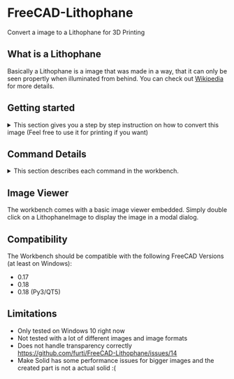 # FreeCAD-Lithophane

Convert a image to a Lithophane for 3D Printing

## What is a Lithophane
Basically a Lithophane is a image that was made in a way, that it can only be seen propertly when illuminated from behind. You can check out [Wikipedia](https://en.wikipedia.org/wiki/Lithophane) for more details.

## Getting started
<details>
    <summary>
    This section gives you a step by step instruction on how to convert this image (Feel free to use it for printing if you want)
    </summary>

![Windmill](./Resources/Documentation/Windmill.JPG)

to this awesome Lithophane

![Windmill printed](./Resources/Documentation/windmill_printed.jpg)

1. If not installed already go to [https://www.freecadweb.org/](https://www.freecadweb.org/) and grab yourself a fresh copy of FreeCAD and install it.
    - FreeCAD is a AWESOME free 3D CAD parametric modeling application.
    - Don't worry. You don't need to know much about 3D modelling to get a nice looking Lithophane out of this tool.

2. Install the Lithophane Workbench. The workbench is not in the addon manager right now. So you have to download the ZIP file from this repository and place it in your Mod folder. See [How to install additional workbenches](https://www.freecadweb.org/wiki/How_to_install_additional_workbenches) for further details.

3. Switch to the Lithophane workbench in FreeCAD
    - ![Workbench Selection](./Resources/Documentation/workbench_selection.png)

4. Click the "Import Image" button 
    - ![Import Image](./Resources/Icons/ImportImage.svg)
    - A file selector will be shown. Select the image and click "Open"
    - Depending on the image and your machine, it might take a while for the import to finish. On my 8 years old Intel i7-2670QM it takes about 8 seconds to import the windmill image (814x1000 pixels)
    - **FreeCAD might be unresponsive during the import**

5. Switch to the TreeView and select the imported image
    - ![Select Image](./Resources/Documentation/tree_view_image_selected.png)

6. Click the "Create Box" button
    - ![Import Image](./Resources/Icons/CreateBox.svg)
    - Depending on the image and your machine it might take a while to compute the geometry. On my machine the testimage needed about 2 Seconds to compute.
    - **FreeCAD might be unresponsive during the import**

7. Now you should see the image in the TreeView and the Viewport. You can pan and zoom to look on the image from different sides.
    - See [Mouse Model](https://www.freecadweb.org/wiki/Mouse_Model) for more informations on how to navigate in FreeCADs 3D View

8. Select the generated mesh in the TreeView and click on `File -> Export`. Choose `STL Mesh` (Or anything your slicer software could handle) as file format and save the file somwhere on your machine.
    - ![Select Image](./Resources/Documentation/tree_view_mesh.png)

9. Fire Up your slicer (e.g. Cura) and load the exported file. Adapt the settings according to your 3D Printer and save the gcode. Load the gcode in your printer and let it print. This might take some hours to finish.

10. Have fun with your nice Lithophane image :)
</details>

## Command Details

<details>
<summary>
This section describes each command in the workbench.
</summary>

### Import Image
![Import Image](./Resources/Icons/ImportImage.svg)

The command imports a new Image into the document. Therefor a Dialog is shown that let you select an image. After the image is selected it calculates the Point cloud from the pixel data of the image.

Depending on the image and your machine, it might take a while for the import to finish. On my 8 years old Intel i7-2670QM it takes about 8 seconds to import the windmill image (814x1000 pixels). **FreeCAD might be unresponsive during the import**.

The name of the imported image object is hardcoded to `LithophaneImage` right now. So when importing more than one image it might be hard to distinguish the images from each other. See https://github.com/furti/FreeCAD-Lithophane/issues/12

**The pixel data whil be computed every time you recompute the image object!** This can happen when you change some settings of the image or force a recompute of the whole document.
For performance reasons the calculated point cloud is stored inside the FreeCAD file. So your files can get pretty big real fast when you import big images.

#### Image properties

The imported image has some properties that affect the final result. All this properties have some reasonable defaults. But feel free to change them if needed.

You find the properties in the `Data` tab of the properties editor, when the LithophaneImage is selected in the tree view.
![Select Image](./Resources/Documentation/image_settings.png)

**Base Height / Maximum Height**

These two properties define the height of the resulting geometry based on the lightning information of the image. Fully white parts of the image will result in the base height, fully black parts will map to the maximum height and everything else will be mapped to height values in between. Depending on the filament used to print your image you might want to adjust the values slightly.

**Layer Height**

3D Printers have a finite resolution on the Z Axis. The best my printer can print are layers of 0.1 mm in height. Based on the color of a pixel we can end up with a point at 0.05324 mm in Z direction. The 3D Printer is not able to print this. So we shift the point up or down to the nearest multiple of the given layer height.

This value should be set to the layer height you select in your slicer software. It can be set to 0 to get the raw height values based on the color information.

**Nozzle Size**

The nozzle of the 3D Printer defines how wide a line the printer prints will end up. Based on the image size we might end up with a huge amount of points, that might be impossible to handle for FreeCAD. Based on the dpi settings we might end up with points every 0.0something mm in X and Y direction. So we calculate the average of all the points in a `Nozzle Size`x`Nozzle Size` area to reduce the number of points drastically.

This value should match the nozzle size of your 3D Printer. It can be set to 0 to get the raw pixel data without averaging neightbour pixels. As said before. This can freeze your FreeCAD installation for a long time or crash it.

**Path**

The Path to the image file. You can change it to another image here if you want or simply import another image with the `Import Image` command.

**ppi**

The number of image pixels that will end up in one inch of the resulting geometry. Higher values normally result in more details in the final image. This property basically affects the size of the final geometry.

There will be a command in the future that helps you with calculating the right ppi value based on the final size you want for your image. https://github.com/furti/FreeCAD-Lithophane/issues/7

### Create Box
![Import Image](./Resources/Icons/CreateBox.svg)

Creates the Lithophane geometry in the shape of a box with the image on top of it. You have to select the LithophaneImage in the TreeView before executing the command.

The name of the resulting mesh is hardcoded to "Image" right now. See https://github.com/furti/FreeCAD-Lithophane/issues/12

![Final Geometry](./Resources/Documentation/geometry_3dview.png)

More Features might follow: https://github.com/furti/FreeCAD-Lithophane/issues/15

### Make Solid
![Import Image](./Resources/Icons/MakeSolid.svg)

Converts the Mesh selected to a solid. Should only be used with meshes created by the Lithophane Workbench because this command makes some assumptions on the structure of the mesh to speed up mesh creation. You have to select a single Mesh in the TreeView for this command to work.

**This command can take a long time and freeze your FreeCAD instance**. You can check the ReportView for the progress of the command. It shows a message after each step.

This command might be handy to convert your mesh and use the power of FreeCAD to modify the resulting Lithophane the way you want.

### Measure Size
![Import Image](./Resources/Icons/Measure.svg)

Displays a Dialog with Length (in X direction), Width (in Y direction) and Height (in Z direction) of the selected Mesh. You have to select a Mesh in the TreeView for this command to work. It should work not only with Meshes created by the Lithophane Workbench but with all kind of Meshes in the document.

The command respects your unit and decimal preferences.

![Measure Dialog](./Resources/Documentation/measure_dialog.png)

### Show Pointcloud
![Import Image](./Resources/Icons/ShowPointcloud.svg)

Displays all the Points the LithophaneImage contains in the 3D View. You have to select a LithophaneImage for this command to work.

This command might be useful for debugging purposes to check if the pixel data was interpreted as you imagine.

</details>

## Image Viewer

The workbench comes with a basic image viewer embedded. Simply double click on a LithophaneImage to display the image in a modal dialog.

## Compatibility
The Workbench should be compatible with the following FreeCAD Versions (at least on Windows):
 - 0.17
 - 0.18
 - 0.18 (Py3/QT5)

## Limitations
 - Only tested on Windows 10 right now
 - Not tested with a lot of different images and image formats
 - Does not handle transparency correctly https://github.com/furti/FreeCAD-Lithophane/issues/14
 - Make Solid has some performance issues for bigger images and the created part is not a actual solid :(
